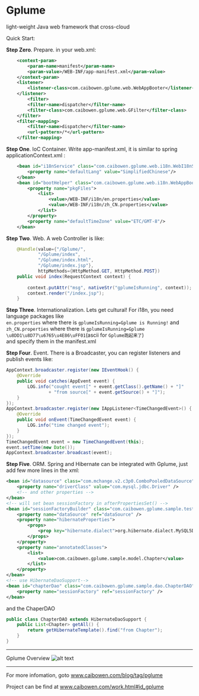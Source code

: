 Gplume
======

light-weight Java web framework that cross-cloud

Quick Start:

**Step Zero**. Prepare. 
in your web.xml:

```XML
	<context-param>
        <param-name>manifest</param-name>
        <param-value>/WEB-INF/app-manifest.xml</param-value>
    </context-param>
	<listener>
		<listener-class>com.caibowen.gplume.web.WebAppBooter</listener-class>
	</listener>
		<filter>
		<filter-name>dispatcher</filter-name>
		<filter-class>com.caibowen.gplume.web.GFilter</filter-class>
	</filter>
	<filter-mapping>
		<filter-name>dispatcher</filter-name>
		<url-pattern>/*</url-pattern>
	</filter-mapping>
```
**Step One**. IoC Container. 
Write app-manifest.xml, it is similar to spring applicationContext.xml :

```XML
	<bean id="i18nService" class="com.caibowen.gplume.web.i18n.WebI18nService">
	    <property name="defaultLang" value="SimplifiedChinese"/>
	</bean>
	<bean id="bootHelper" class="com.caibowen.gplume.web.i18n.WebAppBootHelper">
	    <property name="pkgFiles">
	        <list>
	            <value>/WEB-INF/i18n/en.properties</value>
	            <value>/WEB-INF/i18n/zh_CN.properties</value>
	        </list>
	    </property>
	    <property name="defaultTimeZone" value="ETC/GMT-8"/>
	</bean>
```
**Step Two**. Web. 
A web Controller is like:

```Java
	@Handle(value={"/Gplume/",
			"/Gplume/index",
			"/Gplume/index.html",
			"/Gplume/index.jsp"},
			httpMethods={HttpMethod.GET, HttpMethod.POST})
	public void index(RequestContext context) {
		
		context.putAttr("msg", nativeStr("gplumeIsRunning", context));
		context.render("/index.jsp");
	}
```
**Step Three**. Internationalization. 
Lets get cultural! For i18n, you need language packages like  
`en.properties` where there is `gplumeIsRunning=Gplume is Running!` 
and  
`zh_CN.properties` where there is `gplumeIsRunning=Gplume \u8DD1\u8D77\u6765\u4E86\uFF01`(ascii for `Gplume跑起来了`)  
and specify them in the manifest.xml

**Step Four**. Event. 
There is a Broadcaster, you can register listeners and publish events like:

```Java
AppContext.broadcaster.register(new IEventHook() {
	@Override
	public void catches(AppEvent event) {
		LOG.info("cought event[" + event.getClass().getName() + "]"
				+ "from source[" + event.getSource() + "]");
	}
});
AppContext.broadcaster.register(new IAppListener<TimeChangedEvent>() {
	@Override
	public void onEvent(TimeChangedEvent event) {
		LOG.info("time changed event");
	}
});
TimeChangedEvent event = new TimeChangedEvent(this);
event.setTime(new Date());
AppContext.broadcaster.broadcast(event);
```

**Step Five**. ORM. 
Spring and Hibernate can be integrated with Gplume, just add few more lines in the xml:

``` XML
<bean id="datasource" class="com.mchange.v2.c3p0.ComboPooledDataSource">
	<property name="driverClass" value="com.mysql.jdbc.Driver" />
	<!-- and other properties -->
</bean>
<!-- will set bean sessionFactory in afterPropertiesSet() -->
<bean id="sessionFactoryBuilder" class="com.caibowen.gplume.sample.test.SessionFactoryBuilder">
	<property name="dataSource" ref="dataSource" />
	<property name="hibernateProperties">
		<props>
			<prop key="hibernate.dialect">org.hibernate.dialect.MySQL5Dialect</prop>
		</props>
	</property>
	<property name="annotatedClasses">
		<list>
			<value>com.caibowen.gplume.sample.model.Chapter</value>
		</list>
	</property>
</bean>
<!-- use HibernateDaoSupport-->
<bean id="chapterDao" class="com.caibowen.gplume.sample.dao.ChapterDAO">
	<property name="sessionFactory" ref="sessionFactory" />
</bean>
```
 and the ChaperDAO 
```Java
public class ChapterDAO extends HibernateDaoSupport {
	public List<Chapter> getAll() {
		return getHibernateTemplate().find("from Chapter");
	}
}
```
**************
Gplume Overview
![alt text](https://dl.dropboxusercontent.com/s/eb07qh9ypr24fmi/gplume_structure.jpg)

***************
For more infomation, goto www.caibowen.com/blog/tag/pglume

Project can be find at www.caibowen.com/work.html#id_gplume

